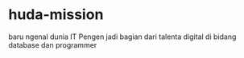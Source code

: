 # huda-mission
baru ngenal dunia IT
Pengen jadi bagian dari talenta digital di bidang database dan programmer
